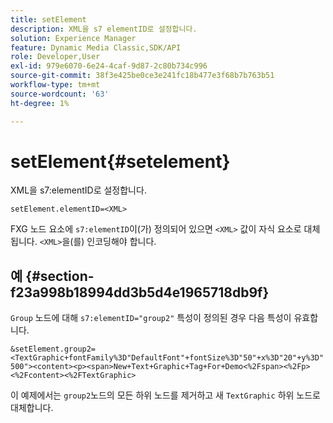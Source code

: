 ```yaml
---
title: setElement
description: XML을 s7 elementID로 설정합니다.
solution: Experience Manager
feature: Dynamic Media Classic,SDK/API
role: Developer,User
exl-id: 979e6070-6e24-4caf-9d87-2c80b734c996
source-git-commit: 38f3e425be0ce3e241fc18b477e3f68b7b763b51
workflow-type: tm+mt
source-wordcount: '63'
ht-degree: 1%

---
```


# setElement{#setelement}

XML을 s7:elementID로 설정합니다.

`setElement.elementID=<XML>`

FXG 노드 요소에 `s7:elementID`이(가) 정의되어 있으면 `<XML>` 값이 자식 요소로 대체됩니다. `<XML>`을(를) 인코딩해야 합니다.

## 예 {#section-f23a998b18994dd3b5d4e1965718db9f}

`Group` 노드에 대해 `s7:elementID="group2"` 특성이 정의된 경우 다음 특성이 유효합니다.

`&setElement.group2=<TextGraphic+fontFamily%3D"DefaultFont"+fontSize%3D"50"+x%3D"20"+y%3D"500"><content><p><span>New+Text+Graphic+Tag+For+Demo<%2Fspan><%2Fp><%2Fcontent><%2FTextGraphic>`

이 예제에서는 `group2`노드의 모든 하위 노드를 제거하고 새 `TextGraphic` 하위 노드로 대체합니다.

